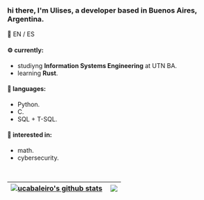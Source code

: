 ### hi there, I'm Ulises, a developer based in Buenos Aires, Argentina.

:speech_balloon: EN / ES

#### :gear: currently:
* studiyng **Information Systems Engineering** at UTN BA.
* learning **Rust**.

#### :toolbox: languages:
* Python.
* C.
* SQL + T-SQL.

#### :eyes: interested in:
* math.
* cybersecurity.

<br>

| <a href="https://github.com/ucabaleiro/github-readme-stats"><img align="center" src="https://github-readme-stats.vercel.app/api?username=ucabaleiro&show_icons=true&count_private=true&theme=dark&hide_border=true&hide_rank=true" alt="ucabaleiro's github stats" /></a> | <a href="https://github.com/ucabaleiro/github-readme-stats"><img align="right" src="https://github-readme-stats.vercel.app/api/top-langs/?username=ucabaleiro&layout=compact&theme=dark&hide_border=true" /></a> |
| ------------- | ------------- |
